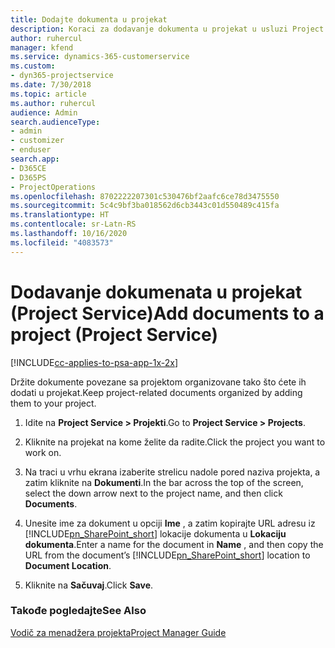 ```yaml
---
title: Dodajte dokumenta u projekat
description: Koraci za dodavanje dokumenta u projekat u usluzi Project Service
author: ruhercul
manager: kfend
ms.service: dynamics-365-customerservice
ms.custom:
- dyn365-projectservice
ms.date: 7/30/2018
ms.topic: article
ms.author: ruhercul
audience: Admin
search.audienceType:
- admin
- customizer
- enduser
search.app:
- D365CE
- D365PS
- ProjectOperations
ms.openlocfilehash: 8702222207301c530476bf2aafc6ce78d3475550
ms.sourcegitcommit: 5c4c9bf3ba018562d6cb3443c01d550489c415fa
ms.translationtype: HT
ms.contentlocale: sr-Latn-RS
ms.lasthandoff: 10/16/2020
ms.locfileid: "4083573"
---
```

# <a name="add-documents-to-a-project-project-service"></a><span data-ttu-id="11e22-103">Dodavanje dokumenata u projekat (Project Service)</span><span class="sxs-lookup"><span data-stu-id="11e22-103">Add documents to a project (Project Service)</span></span>

[!INCLUDE[cc-applies-to-psa-app-1x-2x](../includes/cc-applies-to-psa-app-1x-2x.md)]

<span data-ttu-id="11e22-104">Držite dokumente povezane sa projektom organizovane tako što ćete ih dodati u projekat.</span><span class="sxs-lookup"><span data-stu-id="11e22-104">Keep project-related documents organized by adding them to your project.</span></span>  
  
1. <span data-ttu-id="11e22-105">Idite na **Project Service > Projekti**.</span><span class="sxs-lookup"><span data-stu-id="11e22-105">Go to **Project Service > Projects**.</span></span>  
  
2. <span data-ttu-id="11e22-106">Kliknite na projekat na kome želite da radite.</span><span class="sxs-lookup"><span data-stu-id="11e22-106">Click the project you want to work on.</span></span>  
  
3. <span data-ttu-id="11e22-107">Na traci u vrhu ekrana izaberite strelicu nadole pored naziva projekta, a zatim kliknite na **Dokumenti**.</span><span class="sxs-lookup"><span data-stu-id="11e22-107">In the bar across the top of the screen, select the down arrow next to the project name, and then click **Documents**.</span></span>  
  
4. <span data-ttu-id="11e22-108">Unesite ime za dokument u opciji **Ime** , a zatim kopirajte URL adresu iz [!INCLUDE[pn_SharePoint_short](../includes/pn-sharepoint-short.md)] lokacije dokumenta u **Lokaciju dokumenta**.</span><span class="sxs-lookup"><span data-stu-id="11e22-108">Enter a name for the document in **Name** ,  and then copy the URL from the document’s [!INCLUDE[pn_SharePoint_short](../includes/pn-sharepoint-short.md)] location to **Document Location**.</span></span>  
  
5. <span data-ttu-id="11e22-109">Kliknite na **Sačuvaj**.</span><span class="sxs-lookup"><span data-stu-id="11e22-109">Click **Save**.</span></span>  
  
### <a name="see-also"></a><span data-ttu-id="11e22-110">Takođe pogledajte</span><span class="sxs-lookup"><span data-stu-id="11e22-110">See Also</span></span>  
 [<span data-ttu-id="11e22-111">Vodič za menadžera projekta</span><span class="sxs-lookup"><span data-stu-id="11e22-111">Project Manager Guide</span></span>](../psa/project-manager-guide.md)
